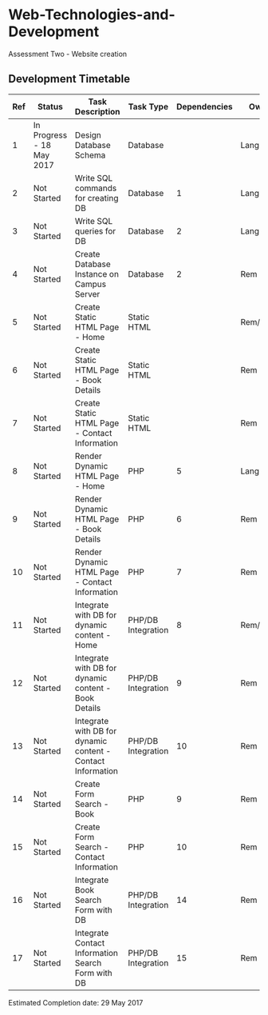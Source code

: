 # Web-Technologies-and-Development
Assessment Two - Website creation

## Development Timetable

Ref | Status | Task Description | Task Type | Dependencies | Owner | ETA | Remarks |
---|---|---|---|---|---|---|---|
1 | In Progress - 18 May 2017 | Design Database Schema | Database | | Lange | 20 May 2017 | |
2 | Not Started | Write SQL commands for creating DB | Database | 1 | Lange | 20 May 2017 | |
3 | Not Started | Write SQL queries for DB | Database | 2 | Lange | 20 May 2017 | |
4 | Not Started | Create Database Instance on Campus Server | Database | 2 | Rem | 21 May 2017 | |
5 | Not Started | Create Static HTML Page - Home | Static HTML | | Rem/Lange | 20 May 2017 | |
6 | Not Started | Create Static HTML Page - Book Details | Static HTML | | Rem | 20 May 2017 | |
7 | Not Started | Create Static HTML Page - Contact Information | Static HTML | | Rem | 20 May 2017 | |
8 | Not Started | Render Dynamic HTML Page - Home | PHP | 5 | Lange | 23 May 2017 | |
9 | Not Started | Render Dynamic HTML Page - Book Details | PHP | 6 | Rem | 23 May 2017 | |
10 | Not Started | Render Dynamic HTML Page - Contact Information | PHP | 7 | Rem | 23 May 2017 | |
11 | Not Started | Integrate with DB for dynamic content - Home | PHP/DB Integration | 8 | Rem/Lange | 25 May 2017 | |
12 | Not Started | Integrate with DB for dynamic content - Book Details | PHP/DB Integration | 9 | Rem | 25 May 2017 | |
13 | Not Started | Integrate with DB for dynamic content - Contact Information | PHP/DB Integration | 10 | Rem | 25 May 2017 | |
14 | Not Started | Create Form Search - Book | PHP | 9 | Rem | 26 May 2017 | |
15 | Not Started | Create Form Search - Contact Information | PHP | 10 | Rem | 26 May 2017 | |
16 | Not Started | Integrate Book Search Form with DB | PHP/DB Integration | 14 | Rem | 27 May 2017 | |
17 | Not Started | Integrate Contact Information Search Form with DB | PHP/DB Integration | 15 | Rem | 27 May 2017 | |

Estimated Completion date: 29 May 2017

